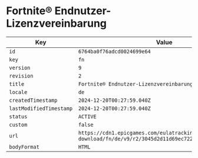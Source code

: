 # Fortnite® Endnutzer-Lizenzvereinbarung

| Key | Value |
| --- | ----- |
| `id` | `6764ba0f76adcd0024699e64` |
| `key` | `fn` |
| `version` | `9` |
| `revision` | `2` |
| `title` | `Fortnite® Endnutzer-Lizenzvereinbarung` |
| `locale` | `de` |
| `createdTimestamp` | `2024-12-20T00:27:59.040Z` |
| `lastModifiedTimestamp` | `2024-12-20T00:27:59.040Z` |
| `status` | `ACTIVE` |
| `custom` | `false` |
| `url` | `https://cdn1.epicgames.com/eulatracking-download/fn/de/v9/r2/3045d2d11d69ec722f91856c33217085.pdf` |
| `bodyFormat` | `HTML` |
